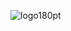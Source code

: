 ![logo180pt](https://user-images.githubusercontent.com/66723745/105973544-27d72b00-608d-11eb-98be-d6e10f6b56d3.png)
